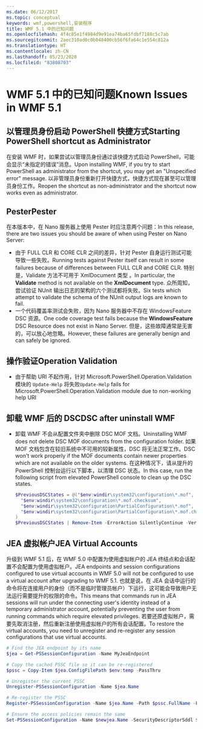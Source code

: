 ```yaml
---
ms.date: 06/12/2017
ms.topic: conceptual
keywords: wmf,powershell,安装程序
title: WMF 5.1 中的已知问题
ms.openlocfilehash: 4f4c85e1f4984d9e91ea74ba65fdbf7188c5c7ab
ms.sourcegitcommit: 2aec310ad0c0b048400cb56f6fa64c1e554c812a
ms.translationtype: HT
ms.contentlocale: zh-CN
ms.lasthandoff: 05/23/2020
ms.locfileid: "83808703"
---
```

# <a name="known-issues-in-wmf-51"></a><span data-ttu-id="3347d-103">WMF 5.1 中的已知问题</span><span class="sxs-lookup"><span data-stu-id="3347d-103">Known Issues in WMF 5.1</span></span>

## <a name="starting-powershell-shortcut-as-administrator"></a><span data-ttu-id="3347d-104">以管理员身份启动 PowerShell 快捷方式</span><span class="sxs-lookup"><span data-stu-id="3347d-104">Starting PowerShell shortcut as Administrator</span></span>

<span data-ttu-id="3347d-105">在安装 WMF 时，如果尝试以管理员身份通过该快捷方式启动 PowerShell，可能会显示“未指定的错误”消息。</span><span class="sxs-lookup"><span data-stu-id="3347d-105">Upon installing WMF, if you try to start PowerShell as administrator from the shortcut, you may get an "Unspecified error" message.</span></span> <span data-ttu-id="3347d-106">以非管理员身份重新打开快捷方式，快捷方式现在甚至可以管理员身份工作。</span><span class="sxs-lookup"><span data-stu-id="3347d-106">Reopen the shortcut as non-administrator and the shortcut now works even as administrator.</span></span>

## <a name="pester"></a><span data-ttu-id="3347d-107">Pester</span><span class="sxs-lookup"><span data-stu-id="3347d-107">Pester</span></span>

<span data-ttu-id="3347d-108">在本版本中，在 Nano 服务器上使用 Pester 时应注意两个问题：</span><span class="sxs-lookup"><span data-stu-id="3347d-108">In this release, there are two issues you should be aware of when using Pester on Nano Server:</span></span>

- <span data-ttu-id="3347d-109">由于 FULL CLR 和 CORE CLR 之间的差异，针对 Pester 自身运行测试可能导致一些失败。</span><span class="sxs-lookup"><span data-stu-id="3347d-109">Running tests against Pester itself can result in some failures because of differences between FULL CLR and CORE CLR.</span></span> <span data-ttu-id="3347d-110">特别是，Validate 方法不可用于 XmlDocument 类型   。</span><span class="sxs-lookup"><span data-stu-id="3347d-110">In particular, the **Validate** method is not available on the **XmlDocument** type.</span></span> <span data-ttu-id="3347d-111">众所周知，尝试验证 NUnit 输出日志的架构的六个测试都将失败。</span><span class="sxs-lookup"><span data-stu-id="3347d-111">Six tests which attempt to validate the schema of the NUnit output logs are known to fail.</span></span>
- <span data-ttu-id="3347d-112">一个代码覆盖率测试会失败，因为 Nano 服务器中不存在 WindowsFeature  DSC 资源。</span><span class="sxs-lookup"><span data-stu-id="3347d-112">One code coverage test fails because the **WindowsFeature** DSC Resource does not exist in Nano Server.</span></span> <span data-ttu-id="3347d-113">但是，这些故障通常是无害的，可以放心地忽略。</span><span class="sxs-lookup"><span data-stu-id="3347d-113">However, these failures are generally benign and can safely be ignored.</span></span>

## <a name="operation-validation"></a><span data-ttu-id="3347d-114">操作验证</span><span class="sxs-lookup"><span data-stu-id="3347d-114">Operation Validation</span></span>

- <span data-ttu-id="3347d-115">由于帮助 URI 不起作用，针对 Microsoft.PowerShell.Operation.Validation 模块的 `Update-Help` 将失败</span><span class="sxs-lookup"><span data-stu-id="3347d-115">`Update-Help` fails for Microsoft.PowerShell.Operation.Validation module due to non-working help URI</span></span>

## <a name="dsc-after-uninstall-wmf"></a><span data-ttu-id="3347d-116">卸载 WMF 后的 DSC</span><span class="sxs-lookup"><span data-stu-id="3347d-116">DSC after uninstall WMF</span></span>

- <span data-ttu-id="3347d-117">卸载 WMF 不会从配置文件夹中删除 DSC MOF 文档。</span><span class="sxs-lookup"><span data-stu-id="3347d-117">Uninstalling WMF does not delete DSC MOF documents from the configuration folder.</span></span> <span data-ttu-id="3347d-118">如果 MOF 文档包含在较旧系统中不可用的较新属性，DSC 将无法正常工作。</span><span class="sxs-lookup"><span data-stu-id="3347d-118">DSC won't work properly if the MOF documents contain newer properties which are not available on the older systems.</span></span> <span data-ttu-id="3347d-119">在这种情况下，请从提升的 PowerShell 控制台运行以下脚本，以清理 DSC 状态。</span><span class="sxs-lookup"><span data-stu-id="3347d-119">In this case, run the following script from elevated PowerShell console to clean up the DSC states.</span></span>

  ```powershell
  $PreviousDSCStates = @("$env:windir\system32\configuration\*.mof",
    "$env:windir\system32\configuration\*.mof.checksum",
    "$env:windir\system32\configuration\PartialConfiguration\*.mof",
    "$env:windir\system32\configuration\PartialConfiguration\*.mof.checksum"
  )
  $PreviousDSCStates | Remove-Item -ErrorAction SilentlyContinue -Verbose
  ```

## <a name="jea-virtual-accounts"></a><span data-ttu-id="3347d-120">JEA 虚拟帐户</span><span class="sxs-lookup"><span data-stu-id="3347d-120">JEA Virtual Accounts</span></span>

<span data-ttu-id="3347d-121">升级到 WMF 5.1 后，在 WMF 5.0 中配置为使用虚拟帐户的 JEA 终结点和会话配置不会配置为使用虚拟帐户。</span><span class="sxs-lookup"><span data-stu-id="3347d-121">JEA endpoints and session configurations configured to use virtual accounts in WMF 5.0 will not be configured to use a virtual account after upgrading to WMF 5.1.</span></span> <span data-ttu-id="3347d-122">也就是说，在 JEA 会话中运行的命令将在连接用户的身份（而不是临时管理员帐户）下运行，这可能会导致用户无法运行需要提升的权限的命令。</span><span class="sxs-lookup"><span data-stu-id="3347d-122">This means that commands run in JEA sessions will run under the connecting user's identity instead of a temporary administrator account, potentially preventing the user from running commands which require elevated privileges.</span></span> <span data-ttu-id="3347d-123">若要还原虚拟帐户，需要先取消注册，然后重新注册使用虚拟帐户的所有会话配置。</span><span class="sxs-lookup"><span data-stu-id="3347d-123">To restore the virtual accounts, you need to unregister and re-register any session configurations that use virtual accounts.</span></span>

```powershell
# Find the JEA endpoint by its name
$jea = Get-PSSessionConfiguration -Name MyJeaEndpoint

# Copy the cached PSSC file so it can be re-registered
$pssc = Copy-Item $jea.ConfigFilePath $env:temp -PassThru

# Unregister the current PSSC
Unregister-PSSessionConfiguration -Name $jea.Name

# Re-register the PSSC
Register-PSSessionConfiguration -Name $jea.Name -Path $pssc.FullName -Force

# Ensure the access policies remain the same
Set-PSSessionConfiguration -Name $newjea.Name -SecurityDescriptorSddl $jea.SecurityDescriptorSddl
```
